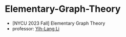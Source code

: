 # Elementary-Graph-Theory
* [NYCU 2023 Fall] Elementary Graph Theory
* professor: [Yih-Lang Li](https://www.cs.nycu.edu.tw/members/detail/ylli)

